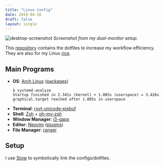 ```yaml
---
title: "Linux Config"
date: 2019-04-26
draft: false
layout: single 
---
```

<!---  Intro {{{ --> 

![desktop-screenshot](https://i.imgur.com/Fpsr8Fc.png)
*Screenshot from my dual-monitor setup.*

This [repository][lc-repo] contains the dotfiles to increase my workflow 
efficiency. They are also for my Linux [rice][ricing_explanation].

[lc-repo]: https://git.kevin-mok.com/Kevin-Mok/linux-config
[ricing_explanation]: https://www.reddit.com/r/unixporn/comments/3iy3wd/stupid_question_what_is_ricing/cukxwog/
<!---  }}} Intro -->

<!---  Main Programs {{{ --> 
## Main Programs
* **OS**: [Arch Linux](https://www.archlinux.org/) ([packages](txt/nzxt-pkgs.txt))
    ```
    $ systemd-analyze
    Startup finished in 2.341s (kernel) + 1.085s (userspace) = 3.426s 
    graphical.target reached after 1.085s in userspace
    ```
* **Terminal**: [rxvt-unicode-pixbuf](https://www.wikiwand.com/en/Rxvt) 
* **Shell**: [Zsh](http://zsh.sourceforge.net/) + [oh-my-zsh](https://github.com/robbyrussell/oh-my-zsh)
* **Window Manager**: [i3-gaps](https://github.com/Airblader/i3)
* **Editor**: [Neovim](https://github.com/neovim/neovim) ([plugins](dotfiles/.vimrc#L51))
* **File Manager**: [ranger](https://ranger.github.io/)
<!---  }}} Basic Info --> 

<!---  Setup {{{ --> 

## Setup
I use
[Stow](http://brandon.invergo.net/news/2012-05-26-using-gnu-stow-to-manage-your-dotfiles.html)
to symbolically link the configs/dotfiles.

<!---  }}} Setup --> 
